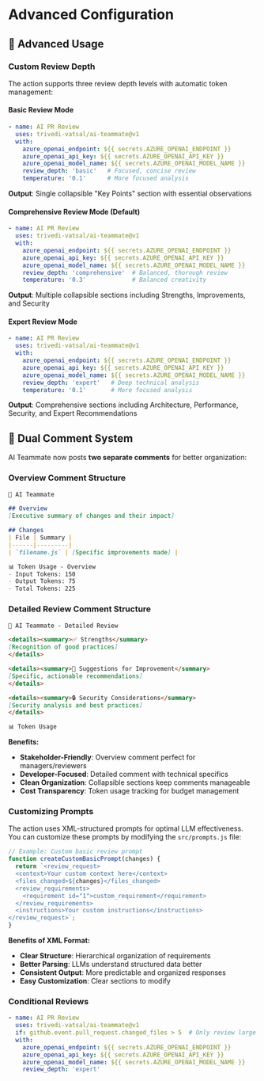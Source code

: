 # Advanced Configuration

## 🔧 Advanced Usage

### Custom Review Depth

The action supports three review depth levels with automatic token management:

#### Basic Review Mode

```yaml
- name: AI PR Review
  uses: trivedi-vatsal/ai-teammate@v1
  with:
    azure_openai_endpoint: ${{ secrets.AZURE_OPENAI_ENDPOINT }}
    azure_openai_api_key: ${{ secrets.AZURE_OPENAI_API_KEY }}
    azure_openai_model_name: ${{ secrets.AZURE_OPENAI_MODEL_NAME }}
    review_depth: 'basic'   # Focused, concise review
    temperature: '0.1'      # More focused analysis
```

**Output**: Single collapsible "Key Points" section with essential observations

#### Comprehensive Review Mode (Default)

```yaml
- name: AI PR Review
  uses: trivedi-vatsal/ai-teammate@v1
  with:
    azure_openai_endpoint: ${{ secrets.AZURE_OPENAI_ENDPOINT }}
    azure_openai_api_key: ${{ secrets.AZURE_OPENAI_API_KEY }}
    azure_openai_model_name: ${{ secrets.AZURE_OPENAI_MODEL_NAME }}
    review_depth: 'comprehensive'  # Balanced, thorough review
    temperature: '0.3'             # Balanced creativity
```

**Output**: Multiple collapsible sections including Strengths, Improvements, and Security

#### Expert Review Mode

```yaml
- name: AI PR Review
  uses: trivedi-vatsal/ai-teammate@v1
  with:
    azure_openai_endpoint: ${{ secrets.AZURE_OPENAI_ENDPOINT }}
    azure_openai_api_key: ${{ secrets.AZURE_OPENAI_API_KEY }}
    azure_openai_model_name: ${{ secrets.AZURE_OPENAI_MODEL_NAME }}
    review_depth: 'expert'   # Deep technical analysis
    temperature: '0.1'       # More focused analysis
```

**Output**: Comprehensive sections including Architecture, Performance, Security, and Expert Recommendations

## 🎯 Dual Comment System

AI Teammate now posts **two separate comments** for better organization:

### Overview Comment Structure

```markdown
🤖 AI Teammate

## Overview
[Executive summary of changes and their impact]

## Changes
| File | Summary |
|------|---------|
| `filename.js` | [Specific improvements made] |

📊 Token Usage - Overview
- Input Tokens: 150
- Output Tokens: 75
- Total Tokens: 225
```

### Detailed Review Comment Structure

```markdown
🤖 AI Teammate - Detailed Review

<details><summary>✅ Strengths</summary>
[Recognition of good practices]
</details>

<details><summary>🔧 Suggestions for Improvement</summary>
[Specific, actionable recommendations]
</details>

<details><summary>🔒 Security Considerations</summary>
[Security analysis and best practices]
</details>

📊 Token Usage
```

**Benefits:**

- **Stakeholder-Friendly**: Overview comment perfect for managers/reviewers
- **Developer-Focused**: Detailed comment with technical specifics
- **Clean Organization**: Collapsible sections keep comments manageable
- **Cost Transparency**: Token usage tracking for budget management

### Customizing Prompts

The action uses XML-structured prompts for optimal LLM effectiveness. You can customize these prompts by modifying the `src/prompts.js` file:

```javascript
// Example: Custom basic review prompt
function createCustomBasicPrompt(changes) {
  return `<review_request>
  <context>Your custom context here</context>
  <files_changed>${changes}</files_changed>
  <review_requirements>
    <requirement id="1">custom_requirement</requirement>
  </review_requirements>
  <instructions>Your custom instructions</instructions>
</review_request>`;
}
```

**Benefits of XML Format:**

- **Clear Structure**: Hierarchical organization of requirements
- **Better Parsing**: LLMs understand structured data better
- **Consistent Output**: More predictable and organized responses
- **Easy Customization**: Clear sections to modify

### Conditional Reviews

```yaml
- name: AI PR Review
  uses: trivedi-vatsal/ai-teammate@v1
  if: github.event.pull_request.changed_files > 5  # Only review large PRs
  with:
    azure_openai_endpoint: ${{ secrets.AZURE_OPENAI_ENDPOINT }}
    azure_openai_api_key: ${{ secrets.AZURE_OPENAI_API_KEY }}
    azure_openai_model_name: ${{ secrets.AZURE_OPENAI_MODEL_NAME }}
    review_depth: 'expert'
```
